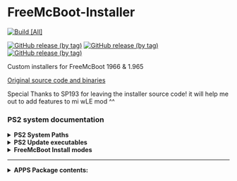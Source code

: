 # FreeMcBoot-Installer

[![Build [All]](https://github.com/israpps/FreeMcBoot-Installer/actions/workflows/compile-core.yml/badge.svg)](https://github.com/israpps/FreeMcBoot-Installer/actions/workflows/compile-core.yml)

[![GitHub release (by tag)](https://img.shields.io/github/downloads/israpps/FreeMcBoot-installer/latest-1965/total?color=black&label=downloads%20%5B1.965%5D)](https://github.com/israpps/FreeMcBoot-Installer/releases/tag/latest-1965)
[![GitHub release (by tag)](https://img.shields.io/github/downloads/israpps/FreeMcBoot-installer/latest-1966/total?color=black&label=downloads%20%5B1.966%5D)](https://github.com/israpps/FreeMcBoot-Installer/releases/tag/latest-1966)
[![GitHub release (by tag)](https://img.shields.io/github/downloads/israpps/FreeMcBoot-Installer/APPS/total?color=000000&label=Apps%20Pack)](https://github.com/israpps/FreeMcBoot-Installer/releases/tag/APPS)

 Custom installers for FreeMcBoot 1966 & 1.965


[Original source code and binaries](https://sites.google.com/view/ysai187/home/projects/fmcbfhdb)

Special Thanks to SP193 for leaving the installer source code! it will help me out to add features to mi wLE mod ^^

### PS2 system documentation

<details>
  <summary> <b> PS2 System Paths </b> </summary>

__Region__ |__System update__|__Data folder__
---------- | --------------- | ---------------
__Japan__  | `BIEXEC-SYSTEM` | `BIDATA-SYSTEM`
__America__| `BAEXEC-SYSTEM` | `BADATA-SYSTEM`
__Asia__   | `BAEXEC-SYSTEM` | `BADATA-SYSTEM`
__Europe__ | `BEEXEC-SYSTEM` | `BEDATA-SYSTEM`
__China__  | `BCEXEC-SYSTEM` | `BCDATA-SYSTEM`

</details>

<details>
  <summary> <b> PS2 Update executables </b> </summary>
<p>

__Region__| __Model__  |__Chassis__| __ROM__|__Update File__|
--------- | ---------- | --------- | ------ | ------------- |
__Japan__ | `SCPH-10000` |    `A`    | `1.00 J` |   `osdsys.elf`  |
__Japan__ | `SCPH-10000` |    `A`    | `1.01 J` |	`osd110.elf`  |
__Japan__ | `SCPH-15000` |    `A`    | `1.01 J` |   `osd110.elf`  |
__Japan__ | `SCPH-18000` |  `A+/AB`  | `1.20 J` |	`osd130.elf`  |
__US__    | `SCPH-30001` |   `B/B'`  | `1.10 A` |   `osd120.elf`  |
__US__    | `SCPH-30001` |   `C/C'`  | `1.20 A` |	`osd130.elf`	|
__Europe__| `SCPH-30002`/`3`/`4` | `C/C'` | `1.20 E` | `osd130.elf` |
__All__   | Most models  | `D` and newer | `1.50` and newer | `osdmain.elf` or `osdXXX.elf`
__Japan__ | PSX (`DESR`)| - |  `1.80` or `2.10` | `xosdmain.elf`

</p>
</details>

<details>
  <summary> <b> FreeMcBoot Install modes </b> </summary>
<p>

__Install Mode__ | __Description__  | __where will it work?__
---------------- | ---------------- | ---------
`Normal`         | installs FreeMcBoot on the system path used by your console (`osdmain.elf` has higher priority than `osdXXX.elf` if your console supports both files) |  the PS2 that you're using to install FreeMcBoot and any other consoles that supports the same path
`Cross-model`    | installs FreeMcBoot into every needed path for your `B?EXEC-SYSTEM` Folder |  every PS2 that uses the same region for the system update folder than the PS2 used for installation
`Cross-region`   | installs FreeMcBoot for every file needed for every system folder | every PS2 excluding `SCPH-9XXXX` and __PS2TV__
`Multi-Install` (the one on main menú)| same as `Cross-region`, but __CORRUPTING MEMORY CARD FILESYSTEM IN THE PROCESS__ | every PS2 excluding `SCPH-9XXXX` and __PS2TV__
</p>
</details>

------

<details>
  <summary> <b> APPS Package contents: </b> </summary>

```ini
ESR ESR r10f_direct
[Open PS2 Loader]
1.0.0
latest
0.9.3
0.9.2
0.9.1
0.9.0
0.8
0.7
0.6
0.5
[Cheats]
Cheat device (PAL)
Cheat device (NTSC)
[uLaunchELF]
4.43x_isr
4.43x_isr_hdd
4.43a 41e4ebe
4.43a_khn
4.43a latest
[MultiMedia]
SMS
Argon
[PS2ESDL]
v0.810 OB
v0.825 OB
[GSM]
v0.23x
v0.38
[Emulators]
FCEU
InfoNES
SNES Station (0.2.4S)
SNES Station (0.2.6C)
SNES9x
InfoGB
GPS2
GPSP-KAI
ReGBA
TempGBA
VBAM
PVCS
RetroArch (1.9.1)
[Utilities]
MechaPwn 2.0
LensChanger 1.2b
Padtest
RDRAM TEST
PS2 Ident
HDD Checker v0.964
Memory Card Anihilator 2.0
Launch disc
Shutdown System app
```

</details>
